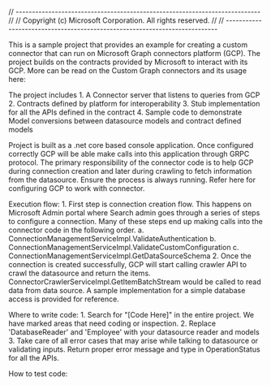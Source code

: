 ﻿// ---------------------------------------------------------------------------
// <copyright file="Readme.md" company="Microsoft">
//     Copyright (c) Microsoft Corporation.  All rights reserved.
// </copyright>
// ---------------------------------------------------------------------------

This is a sample project that provides an example for creating a custom connector that can run on Microsoft Graph connectors platform (GCP). The project builds on the contracts provided by Microsoft to interact with its GCP. More can be read on the Custom Graph connectors and its usage here: <ToDo>

The project includes
    1. A Connector server that listens to queries from GCP
    2. Contracts defined by platform for interoperability
    3. Stub implementation for all the APIs defined in the contract
    4. Sample code to demonstrate Model conversions between datasource models and contract defined models

Project is built as a .net core based console application. Once configured correctly GCP will be able make calls into this application through GRPC protocol. The primary responsibility of the connector code is to help GCP during connection creation and later during crawling to fetch information from the datasource. Ensure the process is always running. Refer here <ToDo> for configuring GCP to work with connector.

Execution flow:
    1. First step is connection creation flow. This happens on Microsoft Admin portal where Search admin goes through a series of steps to configure a connection. Many of these steps end up making calls into the connector code in the following order.
        a. ConnectionManagementServiceImpl.ValidateAuthentication
        b. ConnectionManagementServiceImpl.ValidateCustomConfiguration
        c. ConnectionManagementServiceImpl.GetDataSourceSchema
    2. Once the connection is created successfully, GCP will start calling crawler API to crawl the datasource and return the items. ConnectorCrawlerServiceImpl.GetItemBatchStream would be called to read data from data source. A sample implementation for a simple database access is provided for reference.

Where to write code:
    1. Search for "[Code Here]" in the entire project. We have marked areas that need coding or inspection.
    2. Replace 'DatabaseReader' and 'Employee' with your datasource reader and models
    3. Take care of all error cases that may arise while talking to datasource or validating inputs. Return proper error message and type in OperationStatus for all the APIs.

How to test code:
    <ToDo>
